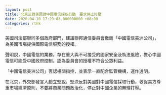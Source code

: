 ```yaml
---
layout: post
title: 北京反對美國對中國電信採取行動　要求停止打壓
date: 2020-04-10 17:29:03.000000000 +08:00
categories: rthk
---
```


美國司法部聯同多個政府部門，建議聯邦通信委員會撤銷「中國電信美洲公司」，為美國市場提供國際電信服務的授權。

聲明說，中國電信的業務，存在重大與不可接受的國家安全及執法風險，擔心中國電信可能受中國政府控制，認為委員會的授權不符合公眾利益。

「中國電信美洲公司」否認相關指控，並表示一直配合監管機構，運作透明。

在北京，外交部發言人趙立堅說，堅決反對美國對中國電信採取行動，敦促美方尊重市場經濟原則，不要將商業問題政治化，停止對中國企業的無理打壓。
